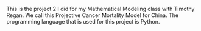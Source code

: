 This is the project 2 I did for my Mathematical Modeling class with Timothy Regan. We call this Projective Cancer Mortality Model for China. The programming language that is used for this project is Python.
